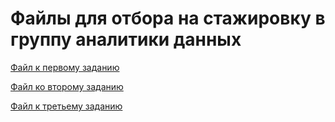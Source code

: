 # Файлы для отбора на стажировку в группу аналитики данных
  [Файл к первому заданию](https://github.com/evgenya2000/BIOCAD2022/blob/master/%D0%9B%D1%83%D0%BA%D1%8C%D1%8F%D0%BD%D0%BE%D0%B2%D0%B0%20%D0%95%D0%B2%D0%B3%D0%B5%D0%BD%D0%B8%D1%8F%20%D0%A1%D0%B5%D1%80%D0%B3%D0%B5%D0%B5%D0%B2%D0%BD%D0%B0.doc)

  [Файл ко второму заданию](https://github.com/evgenya2000/BIOCAD2022/blob/master/%D0%9B%D1%83%D0%BA%D1%8C%D1%8F%D0%BD%D0%BE%D0%B2%D0%B0%20%D0%95%D0%B2%D0%B3%D0%B5%D0%BD%D0%B8%D1%8F%20%D0%A1%D0%B5%D1%80%D0%B3%D0%B5%D0%B5%D0%B2%D0%BD%D0%B0.pbix)

  [Файл к третьему заданию](https://github.com/evgenya2000/BIOCAD2022/blob/master/%D0%9B%D1%83%D0%BA%D1%8C%D1%8F%D0%BD%D0%BE%D0%B2%D0%B0%20%D0%95%D0%B2%D0%B3%D0%B5%D0%BD%D0%B8%D1%8F%20%D0%A1%D0%B5%D1%80%D0%B3%D0%B5%D0%B5%D0%B2%D0%BD%D0%B0.ipynb)
